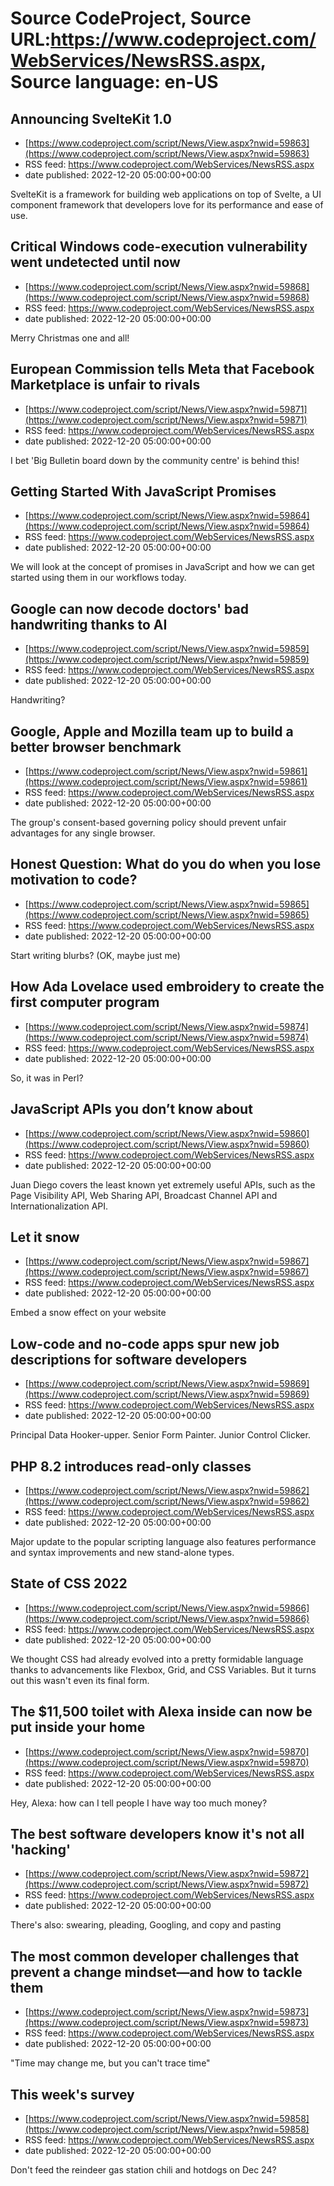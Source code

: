 # Source CodeProject, Source URL:https://www.codeproject.com/WebServices/NewsRSS.aspx, Source language: en-US

## Announcing SvelteKit 1.0
 - [https://www.codeproject.com/script/News/View.aspx?nwid=59863](https://www.codeproject.com/script/News/View.aspx?nwid=59863)
 - RSS feed: https://www.codeproject.com/WebServices/NewsRSS.aspx
 - date published: 2022-12-20 05:00:00+00:00

SvelteKit is a framework for building web applications on top of Svelte, a UI component framework that developers love for its performance and ease of use.

## Critical Windows code-execution vulnerability went undetected until now
 - [https://www.codeproject.com/script/News/View.aspx?nwid=59868](https://www.codeproject.com/script/News/View.aspx?nwid=59868)
 - RSS feed: https://www.codeproject.com/WebServices/NewsRSS.aspx
 - date published: 2022-12-20 05:00:00+00:00

Merry Christmas one and all!

## European Commission tells Meta that Facebook Marketplace is unfair to rivals
 - [https://www.codeproject.com/script/News/View.aspx?nwid=59871](https://www.codeproject.com/script/News/View.aspx?nwid=59871)
 - RSS feed: https://www.codeproject.com/WebServices/NewsRSS.aspx
 - date published: 2022-12-20 05:00:00+00:00

I bet 'Big Bulletin board down by the community centre' is behind this!

## Getting Started With JavaScript Promises
 - [https://www.codeproject.com/script/News/View.aspx?nwid=59864](https://www.codeproject.com/script/News/View.aspx?nwid=59864)
 - RSS feed: https://www.codeproject.com/WebServices/NewsRSS.aspx
 - date published: 2022-12-20 05:00:00+00:00

We will look at the concept of promises in JavaScript and how we can get started using them in our workflows today.

## Google can now decode doctors' bad handwriting thanks to AI
 - [https://www.codeproject.com/script/News/View.aspx?nwid=59859](https://www.codeproject.com/script/News/View.aspx?nwid=59859)
 - RSS feed: https://www.codeproject.com/WebServices/NewsRSS.aspx
 - date published: 2022-12-20 05:00:00+00:00

Handwriting?

## Google, Apple and Mozilla team up to build a better browser benchmark
 - [https://www.codeproject.com/script/News/View.aspx?nwid=59861](https://www.codeproject.com/script/News/View.aspx?nwid=59861)
 - RSS feed: https://www.codeproject.com/WebServices/NewsRSS.aspx
 - date published: 2022-12-20 05:00:00+00:00

The group's consent-based governing policy should prevent unfair advantages for any single browser.

## Honest Question: What do you do when you lose motivation to code?
 - [https://www.codeproject.com/script/News/View.aspx?nwid=59865](https://www.codeproject.com/script/News/View.aspx?nwid=59865)
 - RSS feed: https://www.codeproject.com/WebServices/NewsRSS.aspx
 - date published: 2022-12-20 05:00:00+00:00

Start writing blurbs? (OK, maybe just me)

## How Ada Lovelace used embroidery to create the first computer program
 - [https://www.codeproject.com/script/News/View.aspx?nwid=59874](https://www.codeproject.com/script/News/View.aspx?nwid=59874)
 - RSS feed: https://www.codeproject.com/WebServices/NewsRSS.aspx
 - date published: 2022-12-20 05:00:00+00:00

So, it was in Perl?

## JavaScript APIs you don’t know about
 - [https://www.codeproject.com/script/News/View.aspx?nwid=59860](https://www.codeproject.com/script/News/View.aspx?nwid=59860)
 - RSS feed: https://www.codeproject.com/WebServices/NewsRSS.aspx
 - date published: 2022-12-20 05:00:00+00:00

Juan Diego covers the least known yet extremely useful APIs, such as the Page Visibility API, Web Sharing API, Broadcast Channel API and Internationalization API.

## Let it snow
 - [https://www.codeproject.com/script/News/View.aspx?nwid=59867](https://www.codeproject.com/script/News/View.aspx?nwid=59867)
 - RSS feed: https://www.codeproject.com/WebServices/NewsRSS.aspx
 - date published: 2022-12-20 05:00:00+00:00

Embed a snow effect on your website

## Low-code and no-code apps spur new job descriptions for software developers
 - [https://www.codeproject.com/script/News/View.aspx?nwid=59869](https://www.codeproject.com/script/News/View.aspx?nwid=59869)
 - RSS feed: https://www.codeproject.com/WebServices/NewsRSS.aspx
 - date published: 2022-12-20 05:00:00+00:00

Principal Data Hooker-upper. Senior Form Painter. Junior Control Clicker.

## PHP 8.2 introduces read-only classes
 - [https://www.codeproject.com/script/News/View.aspx?nwid=59862](https://www.codeproject.com/script/News/View.aspx?nwid=59862)
 - RSS feed: https://www.codeproject.com/WebServices/NewsRSS.aspx
 - date published: 2022-12-20 05:00:00+00:00

Major update to the popular scripting language also features performance and syntax improvements and new stand-alone types.

## State of CSS 2022
 - [https://www.codeproject.com/script/News/View.aspx?nwid=59866](https://www.codeproject.com/script/News/View.aspx?nwid=59866)
 - RSS feed: https://www.codeproject.com/WebServices/NewsRSS.aspx
 - date published: 2022-12-20 05:00:00+00:00

We thought CSS had already evolved into a pretty formidable language thanks to advancements like Flexbox, Grid, and CSS Variables. But it turns out this wasn't even its final form.

## The $11,500 toilet with Alexa inside can now be put inside your home
 - [https://www.codeproject.com/script/News/View.aspx?nwid=59870](https://www.codeproject.com/script/News/View.aspx?nwid=59870)
 - RSS feed: https://www.codeproject.com/WebServices/NewsRSS.aspx
 - date published: 2022-12-20 05:00:00+00:00

Hey, Alexa: how can I tell people I have way too much money?

## The best software developers know it's not all 'hacking'
 - [https://www.codeproject.com/script/News/View.aspx?nwid=59872](https://www.codeproject.com/script/News/View.aspx?nwid=59872)
 - RSS feed: https://www.codeproject.com/WebServices/NewsRSS.aspx
 - date published: 2022-12-20 05:00:00+00:00

There's also: swearing, pleading, Googling, and copy and pasting

## The most common developer challenges that prevent a change mindset—and how to tackle them
 - [https://www.codeproject.com/script/News/View.aspx?nwid=59873](https://www.codeproject.com/script/News/View.aspx?nwid=59873)
 - RSS feed: https://www.codeproject.com/WebServices/NewsRSS.aspx
 - date published: 2022-12-20 05:00:00+00:00

"Time may change me, but you can't trace time"

## This week's survey
 - [https://www.codeproject.com/script/News/View.aspx?nwid=59858](https://www.codeproject.com/script/News/View.aspx?nwid=59858)
 - RSS feed: https://www.codeproject.com/WebServices/NewsRSS.aspx
 - date published: 2022-12-20 05:00:00+00:00

Don't feed the reindeer gas station chili and hotdogs on Dec 24?
